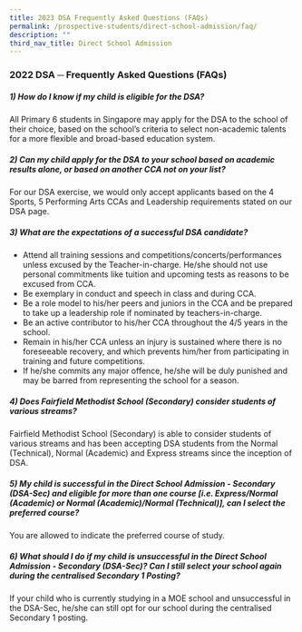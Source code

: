 ```yaml
---
title: 2023 DSA Frequently Asked Questions (FAQs)
permalink: /prospective-students/direct-school-admission/faq/
description: ""
third_nav_title: Direct School Admission
---
```

### 2022 DSA ─ Frequently Asked Questions (FAQs)

  

##### 1) How do I know if my child is eligible for the DSA?

All Primary 6 students in Singapore may apply for the DSA to the school of their choice, based on the school’s criteria to select non-academic talents for a more flexible and broad-based education system.

  

##### 2) Can my child apply for the DSA to your school based on academic results alone, or based on another CCA not on your list?

For our DSA exercise, we would only accept applicants based on the 4 Sports, 5 Performing Arts CCAs and Leadership requirements stated on our DSA page.

  

##### 3) What are the expectations of a successful DSA candidate?

*   Attend all training sessions and competitions/concerts/performances unless excused by the Teacher-in-charge. He/she should not use personal commitments like tuition and upcoming tests as reasons to be excused from CCA.
*   Be exemplary in conduct and speech in class and during CCA.
*   Be a role model to his/her peers and juniors in the CCA and be prepared to take up a leadership role if nominated by teachers-in-charge.
*   Be an active contributor to his/her CCA throughout the 4/5 years in the school.
*   Remain in his/her CCA unless an injury is sustained where there is no foreseeable recovery, and which prevents him/her from participating in training and future competitions.
*   If he/she commits any major offence, he/she will be duly punished and may be barred from representing the school for a season.

  

##### 4) Does Fairfield Methodist School (Secondary) consider students of various streams?

Fairfield Methodist School (Secondary) is able to consider students of various streams and has been accepting DSA students from the Normal (Technical), Normal (Academic) and Express streams since the inception of DSA.  

  

##### 5) My child is successful in the Direct School Admission - Secondary (DSA-Sec) and eligible for more than one course \[i.e. Express/Normal (Academic) or Normal (Academic)/Normal (Technical)\], can I select the preferred course?

You are allowed to indicate the preferred course of study.

  

##### 6) What should I do if my child is unsuccessful in the Direct School Admission - Secondary (DSA-Sec)? Can I still select your school again during the centralised Secondary 1 Posting?

If your child who is currently studying in a MOE school and unsuccessful in the DSA-Sec, he/she can still opt for our school during the centralised Secondary 1 posting.